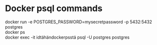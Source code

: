 # Docker psql commands
docker run -e POSTGRES_PASSWORD=mysecretpassword -p 5432:5432 postgres  
docker ps  
docker exec -it idtähändockerpsstä psql -U postgres postgres